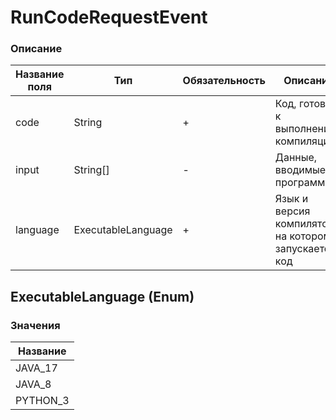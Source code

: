 # RunCodeRequestEvent
### Описание
| Название поля | Тип                | Обязательность | Описание                                              |
|---------------|--------------------|----------------|-------------------------------------------------------|
| code          | String             | +              | Код, готовый к выполнению/компиляции                  |
| input         | String[]           | -              | Данные, вводимые в программу                          | 
| language      | ExecutableLanguage | +              | Язык и версия компилятора, на котором запускается код |

## ExecutableLanguage (Enum)

[//]: # (### Описание)

[//]: # (| Название поля    | Тип    | Обязательность | Описание                                              |)

[//]: # (|------------------|--------|----------------|-------------------------------------------------------|)

[//]: # (| name             | String | +              | Название + версия языка                               |)

### Значения
| Название | 
|----------|
| JAVA_17  |
| JAVA_8   |
| PYTHON_3 |


[//]: # ( В настройки)
[//]: # (| commandToCompile | String | -              | Команда для компиляции с путем к компилятору          | )

[//]: # (| commandToCompile   | String | +              | Язык и версия компилятора, на котором запускается код |)
